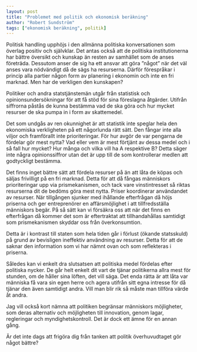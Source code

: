 ```yaml
---
layout: post
title: "Problemet med politik och ekonomisk beräkning"
author: "Robert Sundström"
tags: ["ekonomisk beräkning", politik]
---
```


Politisk handling upphöjs i den allmänna politiska konversationen som överlag positiv och självklar. Det antas också att de politiska institutionerna har bättre översikt och kunskap än resten av samhället som de anses företräda. Dessutom anser de sig ha ett ansvar att göra ”något” när det väl anses vara nödvändigt då de sägs ha resurserna. Därför förespråkar i princip alla partier någon form av planering i ekonomin och inte en fri marknad. Men har de verkligen den kunskapen?


Politiker och andra statstjänstemän utgår från statistisk och opinionsundersökningar för att få stöd för sina föreslagna åtgärder. Utifrån siffrorna påstås de kunna bestämma vad de ska göra och hur mycket resurser de ska pumpa in i form av skattemedel.

Det som undgås av ren okunnighet är att statistik inte speglar hela den ekonomiska verkligheten på ett någorlunda rätt sätt. Den fångar inte alla viljor och framförallt inte prioriteringar. För hur avgör de var pengarna de fördelar gör mest nytta? Vad eller vem är mest förtjänt av dessa medel och i så fall hur mycket? Hur många och vilka vill ha A respektive B? Detta säger inte några opinionssiffror utan det är upp till de som kontrollerar medlen att godtyckligt bestämma.

Det finns inget bättre sätt att fördela resurser på än att låta de köpas och säljas frivilligt på en fri marknad. Detta för att då fångas människors prioriteringar upp via prismekanismen, och tack vare vinstintresset så riktas resurserna dit de bedöms göra mest nytta. Priser koordinerar användandet av resurser. När tillgången sjunker med ihållande efterfrågan då höjs priserna och ger entreprenörer en affärsmöjlighet i att tillfredsställa människors begär. På så sätt kan vi försäkra oss att när det finns en efterfrågan då kommer det som är eftertraktat att tillhandahållas samtidigt som prismekanismen skyddar oss från överkonsumtion.

Detta är i kontrast till staten som hela tiden går i förlust (ökande statsskuld) på grund av bevisligen ineffektiv användning av resurser. Detta för att de saknar den information som vi har nämnt ovan och som reflekteras i priserna.

Således kan vi enkelt dra slutsatsen att politiska medel fördelas efter politiska nycker. De går helt enkelt dit vart de tjänar politikerna allra mest för stunden, om de håller sina löften, det vill säga. Det enda rätta är att låta var människa få vara sin egen herre och agera utifrån sitt egna intresse för då tjänar den även samtidigt andra. Vill man blir rik så måste man tillföra värde åt andra.

Jag vill också kort nämna att politiken begränsar människors möjligheter, som deras alternativ och möjligheten till innovation, genom lagar, regleringar och myndighetskontroll. Det är dock ett ämne för en annan gång.

Är det inte dags att frigöra dig från tanken att politik överhuvudtaget gör något bättre?